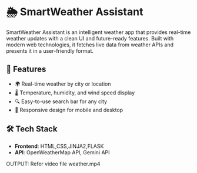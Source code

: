 # 🌦️ SmartWeather Assistant

SmartWeather Assistant is an intelligent weather app that provides real-time weather updates with a clean UI and future-ready features. Built with modern web technologies, it fetches live data from weather APIs and presents it in a user-friendly format.

## 🚀 Features

- 🌍 Real-time weather by city or location
- 🌡️ Temperature, humidity, and wind speed display
- 🔍 Easy-to-use search bar for any city
- 📱 Responsive design for mobile and desktop

## 🛠️ Tech Stack

- **Frontend**: HTML,CSS,JINJA2,FLASK
- **API**: OpenWeatherMap API, Gemini API

OUTPUT:
Refer video file weather.mp4
